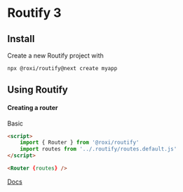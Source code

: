 # Routify 3


## Install

Create a new Routify project with

    npx @roxi/routify@next create myapp

## Using Routify

#### Creating a router

Basic

```html
<script>
    import { Router } from '@roxi/routify'
    import routes from '../.routify/routes.default.js'
</script>

<Router {routes} />
```

[Docs](https://v3.routify.dev/)
